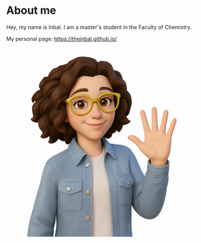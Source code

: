 
# About me
Hey, my name is Inbal. I am a master's student in the Faculty of Chemistry.

My personal page: https://theinbal.github.io/


![picture](https://github.com/TheInbal/TheInbal.github.io/blob/main/Inbal%20Avatar.png)


